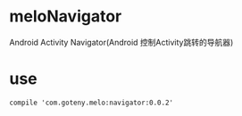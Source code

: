 # meloNavigator
Android Activity Navigator(Android 控制Activity跳转的导航器)

# use
    compile 'com.goteny.melo:navigator:0.0.2'